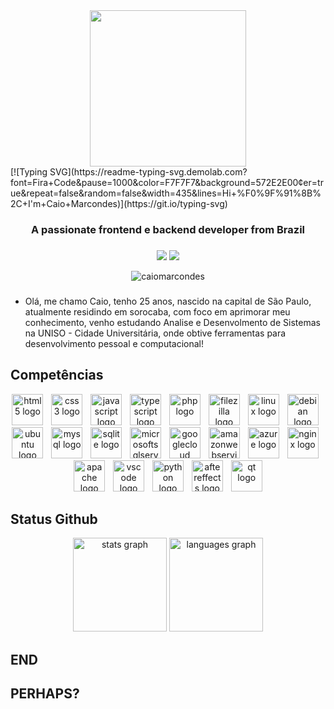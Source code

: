 <div align="center">
<img src="https://i.imgur.com/o3hdSRl.png" width="250" height="250">
</div>
[![Typing SVG](https://readme-typing-svg.demolab.com?font=Fira+Code&pause=1000&color=F7F7F7&background=572E2E00&center=true&repeat=false&random=false&width=435&lines=Hi+%F0%9F%91%8B%2C+I'm+Caio+Marcondes)](https://git.io/typing-svg)
<h3 align="center">A passionate frontend e backend developer from Brazil</h3>

###

<div align="center">
<a href="https://instagram.com/caiopng" target="_blank"><img loading="lazy" src="https://img.shields.io/badge/-Instagram-%23E4405F?style=for-the-badge&logo=instagram&logoColor=white" target="_blank"></a>
<a href="https://www.linkedin.com/in/marcondescaio" target="_blank"><img loading="lazy" src="https://img.shields.io/badge/-LinkedIn-%230077B5?style=for-the-badge&logo=linkedin&logoColor=white" target="_blank"></a>   
<p align="center"> <img src="https://komarev.com/ghpvc/?username=caiomarcondes&label=Profile%20views&color=0e75b6&style=flat" alt="caiomarcondes" /> </p>
</div>

###

- Olá, me chamo Caio, tenho 25 anos, nascido na capital de São Paulo, atualmente residindo em sorocaba, com foco em aprimorar meu conhecimento, venho estudando Analise e Desenvolmento de Sistemas na UNISO - Cidade Universitária, onde obtive ferramentas para desenvolvimento pessoal e computacional!

## Competências 
<div align="center">
  <img src="https://cdn.jsdelivr.net/gh/devicons/devicon/icons/html5/html5-original.svg" height="50" alt="html5 logo"  />
  <img width="5" />
  <img src="https://cdn.jsdelivr.net/gh/devicons/devicon/icons/css3/css3-original.svg" height="50" alt="css3 logo"  />
  <img width="5" />
  <img src="https://cdn.jsdelivr.net/gh/devicons/devicon/icons/javascript/javascript-original.svg" height="50" alt="javascript logo"  />
  <img width="5" />
  <img src="https://cdn.jsdelivr.net/gh/devicons/devicon/icons/typescript/typescript-original.svg" height="50" alt="typescript logo"  />
  <img width="5" />
  <img src="https://cdn.jsdelivr.net/gh/devicons/devicon/icons/php/php-original.svg" height="50" alt="php logo"  />
  <img width="5" />
  <img src="https://cdn.jsdelivr.net/gh/devicons/devicon/icons/filezilla/filezilla-plain.svg" height="50" alt="filezilla logo"  />
  <img width="5" />
  <img src="https://cdn.jsdelivr.net/gh/devicons/devicon/icons/linux/linux-original.svg" height="50" alt="linux logo"  />
  <img width="5" />
  <img src="https://cdn.jsdelivr.net/gh/devicons/devicon/icons/debian/debian-original.svg" height="50" alt="debian logo"  />
  <img width="5" />
  <img src="https://cdn.jsdelivr.net/gh/devicons/devicon/icons/ubuntu/ubuntu-plain.svg" height="50" alt="ubuntu logo"  />
  <img width="5" />
  <img src="https://cdn.jsdelivr.net/gh/devicons/devicon/icons/mysql/mysql-original.svg" height="50" alt="mysql logo"  />
  <img width="5" />
  <img src="https://cdn.jsdelivr.net/gh/devicons/devicon/icons/sqlite/sqlite-original.svg" height="50" alt="sqlite logo"  />
  <img width="5" />
  <img src="https://cdn.jsdelivr.net/gh/devicons/devicon/icons/microsoftsqlserver/microsoftsqlserver-plain.svg" height="50" alt="microsoftsqlserver logo"  />
  <img width="5" />
  <img src="https://cdn.jsdelivr.net/gh/devicons/devicon/icons/googlecloud/googlecloud-original.svg" height="50" alt="googlecloud logo"  />
  <img width="5" />
  <img src="https://cdn.jsdelivr.net/gh/devicons/devicon/icons/amazonwebservices/amazonwebservices-original.svg" height="50" alt="amazonwebservices logo"  />
  <img width="5" />
  <img src="https://cdn.jsdelivr.net/gh/devicons/devicon/icons/azure/azure-original.svg" height="50" alt="azure logo"  />
  <img width="5" />
  <img src="https://cdn.jsdelivr.net/gh/devicons/devicon/icons/nginx/nginx-original.svg" height="50" alt="nginx logo"  />
  <img width="5" />
  <img src="https://cdn.jsdelivr.net/gh/devicons/devicon/icons/apache/apache-original.svg" height="50" alt="apache logo"  />
  <img width="5" />
  <img src="https://cdn.jsdelivr.net/gh/devicons/devicon/icons/vscode/vscode-original.svg" height="50" alt="vscode logo"  />
  <img width="5" />
  <img src="https://cdn.jsdelivr.net/gh/devicons/devicon/icons/python/python-original.svg" height="50" alt="python logo"  />
  <img width="5" />
  <img src="https://cdn.jsdelivr.net/gh/devicons/devicon/icons/aftereffects/aftereffects-original.svg" height="50" alt="aftereffects logo"  />
  <img width="5" />
  <img src="https://cdn.jsdelivr.net/gh/devicons/devicon/icons/qt/qt-original.svg" height="50" alt="qt logo"  />
</div>

## Status Github
<div align="center">
  <img src="https://github-readme-stats.vercel.app/api?username=caiomarcondes&hide_title=false&hide_rank=false&show_icons=true&include_all_commits=true&count_private=true&disable_animations=false&theme=dark&locale=en&hide_border=true&order=1" height="150" alt="stats graph"  />
  <img src="https://github-readme-stats.vercel.app/api/top-langs?username=caiomarcondes&locale=en&hide_title=false&layout=compact&card_width=320&langs_count=10&theme=dark&hide_border=true&order=2" height="150" alt="languages graph"  />
</div>

## END

## PERHAPS?






